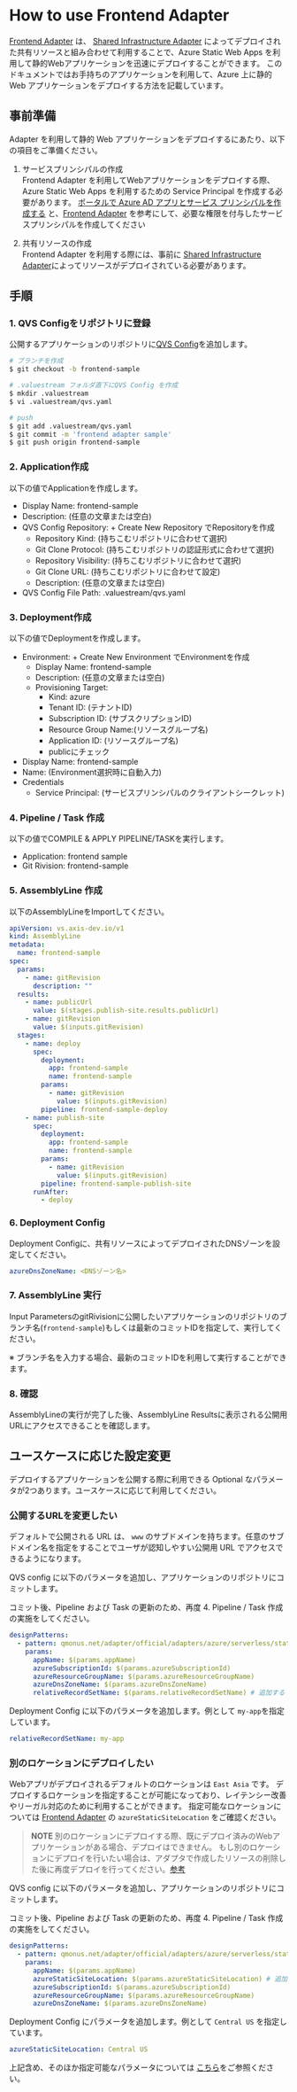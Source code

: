 # How to use Frontend Adapter

[Frontend Adapter](../../../../../adapters/azure/serverless/staticSite/frontend/README.md) は、 [Shared Infrastructure Adapter](../../../../../adapters/azure/serverless/staticSite/frontend/sharedInfrastructure/README.md) によってデプロイされた共有リソースと組み合わせて利用することで、Azure Static Web Apps を利用して静的Webアプリケーションを迅速にデプロイすることができます。
このドキュメントではお手持ちのアプリケーションを利用して、Azure 上に静的 Web アプリケーションをデプロイする方法を記載しています。

## 事前準備

Adapter を利用して静的 Web アプリケーションをデプロイするにあたり、以下の項目をご準備ください。

1. サービスプリンシパルの作成  
    Frontend Adapter を利用してWebアプリケーションをデプロイする際、Azure Static Web Apps を利用するための Service Principal を作成する必要があります。
    [ポータルで Azure AD アプリとサービス プリンシパルを作成する](https://learn.microsoft.com/ja-jp/azure/active-directory/develop/howto-create-service-principal-portal) と、[Frontend Adapter](../../../../../adapters/azure/serverless/staticSite/frontend/README.md) を参考にして、必要な権限を付与したサービスプリンシパルを作成してください

2. 共有リソースの作成  
    Frontend Adapter を利用する際には、事前に [Shared Infrastructure Adapter](../../../../../adapters/azure/serverless/staticSite/frontend/sharedInfrastructure/README.md)によってリソースがデプロイされている必要があります。

## 手順

### 1. QVS Configをリポジトリに登録

公開するアプリケーションのリポジトリに[QVS Config](./qvs.yaml)を追加します。

```bash
# ブランチを作成
$ git checkout -b frontend-sample

# .valuestream フォルダ直下にQVS Config を作成
$ mkdir .valuestream
$ vi .valuestream/qvs.yaml

# push
$ git add .valuestream/qvs.yaml
$ git commit -m 'frontend adapter sample'
$ git push origin frontend-sample
```

### 2. Application作成

以下の値でApplicationを作成します。

- Display Name: frontend-sample
- Description: (任意の文章または空白)
- QVS Config Repository: + Create New Repository でRepositoryを作成
    - Repository Kind: (持ちこむリポジトリに合わせて選択)
    - Git Clone Protocol: (持ちこむリポジトリの認証形式に合わせて選択)
    - Repository Visibility: (持ちこむリポジトリに合わせて選択)
    - Git Clone URL: (持ちこむリポジトリに合わせて設定)
    - Description: (任意の文章または空白)
- QVS Config File Path: .valuestream/qvs.yaml

### 3. Deployment作成

以下の値でDeploymentを作成します。

- Environment: + Create New Environment でEnvironmentを作成
    - Display Name: frontend-sample
    - Description: (任意の文章または空白)
    - Provisioning Target:
        - Kind: azure
        - Tenant ID: (テナントID)
        - Subscription ID: (サブスクリプションID)
        - Resource Group Name:(リソースグループ名)
        - Application ID: (リソースグループ名)
        - publicにチェック
- Display Name: frontend-sample
- Name: (Environment選択時に自動入力)
- Credentials
    - Service Principal: (サービスプリンシパルのクライアントシークレット)

### 4. Pipeline / Task 作成

以下の値でCOMPILE & APPLY PIPELINE/TASKを実行します。

- Application: frontend sample
- Git Rivision: frontend-sample

### 5. AssemblyLine 作成

以下のAssemblyLineをImportしてください。

```yaml
apiVersion: vs.axis-dev.io/v1
kind: AssemblyLine
metadata:
  name: frontend-sample
spec:
  params:
    - name: gitRevision
      description: ""
  results:
    - name: publicUrl
      value: $(stages.publish-site.results.publicUrl)
    - name: gitRevision
      value: $(inputs.gitRevision)
  stages:
    - name: deploy
      spec:
        deployment:
          app: frontend-sample
          name: frontend-sample
        params:
          - name: gitRevision
            value: $(inputs.gitRevision)
        pipeline: frontend-sample-deploy
    - name: publish-site
      spec:
        deployment:
          app: frontend-sample
          name: frontend-sample
        params:
          - name: gitRevision
            value: $(inputs.gitRevision)
        pipeline: frontend-sample-publish-site
      runAfter:
        - deploy

```

### 6. Deployment Config

Deployment Configに、共有リソースによってデプロイされたDNSゾーンを設定してください。

```yaml
azureDnsZoneName: <DNSゾーン名>
```

### 7. AssemblyLine 実行

Input ParametersのgitRivisionに公開したいアプリケーションのリポジトリのブランチ名(`frontend-sample`)もしくは最新のコミットIDを指定して、実行してください。

※ ブランチ名を入力する場合、最新のコミットIDを利用して実行することができます。

### 8. 確認

AssemblyLineの実行が完了した後、AssemblyLine Resultsに表示される公開用URLにアクセスできることを確認します。

## ユースケースに応じた設定変更

デプロイするアプリケーションを公開する際に利用できる Optional なパラメータが2つあります。ユースケースに応じて利用してください。

### 公開するURLを変更したい

デフォルトで公開される URL は、 `www` のサブドメインを持ちます。任意のサブドメイン名を指定をすることでユーザが認知しやすい公開用 URL でアクセスできるようになります。

QVS config に以下のパラメータを追加し、アプリケーションのリポジトリにコミットします。

コミット後、Pipeline および Task の更新のため、再度 4. Pipeline / Task 作成 の実施をしてください。

```yaml
designPatterns:
  - pattern: qmonus.net/adapter/official/adapters/azure/serverless/staticSite/frontend
    params:
      appName: $(params.appName)
      azureSubscriptionId: $(params.azureSubscriptionId)
      azureResourceGroupName: $(params.azureResourceGroupName)
      azureDnsZoneName: $(params.azureDnsZoneName)
      relativeRecordSetName: $(params.relativeRecordSetName) # 追加する
```

Deployment Config に以下のパラメータを追加します。例として `my-app`を指定しています。

```yaml
relativeRecordSetName: my-app
```

### 別のロケーションにデプロイしたい

Webアプリがデプロイされるデフォルトのロケーションは `East Asia` です。
デプロイするロケーションを指定することが可能になっており、レイテンシー改善やリーガル対応のために利用することができます。
指定可能なロケーションについては [Frontend Adapter](../../../../../adapters/azure/serverless/staticSite/frontend##infrastructure-parameters) の `azureStaticSiteLocation` をご確認ください。

> **NOTE**
> 別のロケーションにデプロイする際、既にデプロイ済みのWebアプリケーションがある場合、デプロイはできません。
> もし別のロケーションにデプロイを行いたい場合は、アダプタで作成したリソースの削除した後に再度デプロイを行ってください。[参考](https://docs.valuestream.qmonus.net/guide/resource-deletion.html#%E3%83%86%E3%82%99%E3%83%95%E3%82%9A%E3%83%AD%E3%82%A4%E3%81%97%E3%81%9F%E3%83%AA%E3%82%BD%E3%83%BC%E3%82%B9%E3%81%AE%E5%89%8A%E9%99%A4)

QVS config に以下のパラメータを追加し、アプリケーションのリポジトリにコミットします。

コミット後、Pipeline および Task の更新のため、再度 4. Pipeline / Task 作成 の実施をしてください。

```yaml
designPatterns:
  - pattern: qmonus.net/adapter/official/adapters/azure/serverless/staticSite/frontend
    params:
      appName: $(params.appName)
      azureStaticSiteLocation: $(params.azureStaticSiteLocation) # 追加する
      azureSubscriptionId: $(params.azureSubscriptionId)
      azureResourceGroupName: $(params.azureResourceGroupName)
      azureDnsZoneName: $(params.azureDnsZoneName)
```

Deployment Config にパラメータを追加します。例として `Central US` を指定しています。

```yaml
azureStaticSiteLocation: Central US
```



上記含め、そのほか指定可能なパラメータについては [こちら](https://github.com/qmonus/official-cloud-native-adapters-internal/tree/main/adapters/azure/serverless/staticSite/frontend)をご参照ください。